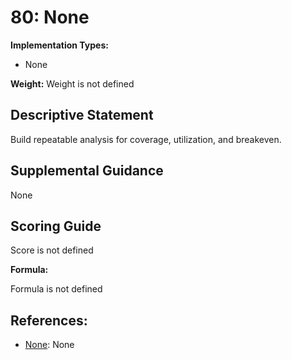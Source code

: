 # 80: None

**Implementation Types:**

- None

**Weight:** Weight is not defined

## Descriptive Statement

Build repeatable analysis for coverage, utilization, and breakeven.

## Supplemental Guidance

None

## Scoring Guide

Score is not defined

**Formula:**

Formula is not defined

## References:

- [None](None): None
